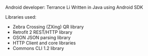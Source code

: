 Android developer: Terrance Li
Written in Java using Android SDK

Libraries used:
- Zebra Crossing (ZXing) QR library
- Retrofit 2 REST/HTTP library
- GSON JSON parsing library
- HTTP Client and core libraries
- Commons CLI 1.2 library